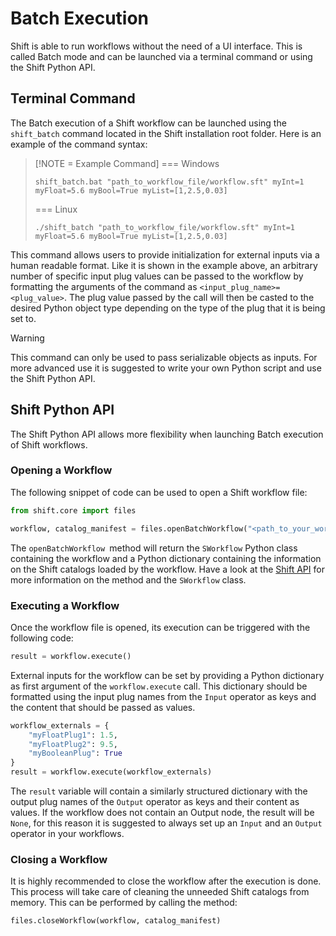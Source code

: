 # Batch Execution

Shift is able to run workflows without the need of a UI interface. This is called Batch mode and can be launched via a terminal command or using the Shift Python API.

## Terminal Command

The Batch execution of a Shift workflow can be launched using the `shift_batch` command located in the Shift installation root folder. Here is an example of the command syntax:

> [!NOTE = Example Command]
> === Windows
> 
> `shift_batch.bat "path_to_workflow_file/workflow.sft" myInt=1 myFloat=5.6 myBool=True myList=[1,2.5,0.03]`
>
>  === Linux
>
> `./shift_batch "path_to_workflow_file/workflow.sft" myInt=1 myFloat=5.6 myBool=True myList=[1,2.5,0.03]`

This command allows users to provide initialization for external inputs via a human readable format. Like it is shown in the example above, an arbitrary number of specific input plug values can be passed to the workflow by formatting the arguments of the command as `<input_plug_name>=<plug_value>`. The plug value passed by the call will then be casted to the desired Python object type depending on the type of the plug that it is being set to.

> [!WARNING]
> This command can only be used to pass serializable objects as inputs. For more advanced use it is suggested to write your own Python script and use the Shift Python API.

## Shift Python API

The Shift Python API allows more flexibility when launching Batch execution of Shift workflows.

### Opening a Workflow

The following snippet of code can be used to open a Shift workflow file:

```python
from shift.core import files

workflow, catalog_manifest = files.openBatchWorkflow("<path_to_your_workflow_file>")
```

The `openBatchWorkflow `method will return the `SWorkflow` Python class containing the workflow and a Python dictionary containing the information on the Shift catalogs loaded by the workflow. Have a look at the [Shift API](../../reference/api.md) for more information on the method and the `SWorkflow` class.

### Executing a Workflow

Once the workflow file is opened, its execution can be triggered with the following code:

```python
result = workflow.execute()
```

External inputs for the workflow can be set by providing a Python dictionary as first argument of the `workflow.execute` call. This dictionary should be formatted using the input plug names from the `Input` operator as keys and the content that should be passed as values.

```python
workflow_externals = {
    "myFloatPlug1": 1.5,
    "myFloatPlug2": 9.5,
    "myBooleanPlug": True
}
result = workflow.execute(workflow_externals)
```

The `result` variable will contain a similarly structured dictionary with the output plug names of the `Output` operator as keys and their content as values. If the workflow does not contain an Output node, the result will be `None`, for this reason it is suggested to always set up an `Input` and an `Output` operator in your workflows.

### Closing a Workflow

It is highly recommended to close the workflow after the execution is done. This process will take care of cleaning the unneeded Shift catalogs from memory. This can be performed by calling the method:

```python
files.closeWorkflow(workflow, catalog_manifest)
```
